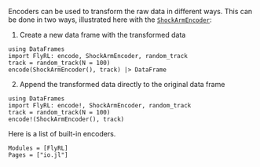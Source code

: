 Encoders can be used to transform the raw data in different ways.
This can be done in two ways, illustrated here with the [`ShockArmEncoder`](@ref):
1. Create a new data frame with the transformed data
```
using DataFrames
import FlyRL: encode, ShockArmEncoder, random_track
track = random_track(N = 100)
encode(ShockArmEncoder(), track) |> DataFrame
```
2. Append the transformed data directly to the original data frame
```
using DataFrames
import FlyRL: encode!, ShockArmEncoder, random_track
track = random_track(N = 100)
encode!(ShockArmEncoder(), track)
```

Here is a list of built-in encoders.

```@autodocs
Modules = [FlyRL]
Pages = ["io.jl"]
```

